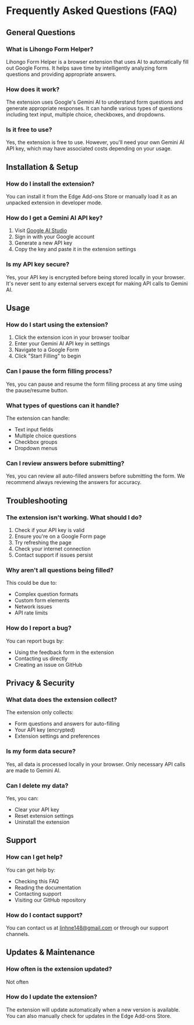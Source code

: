 # Frequently Asked Questions (FAQ)

## General Questions

### What is Lihongo Form Helper?
Lihongo Form Helper is a browser extension that uses AI to automatically fill out Google Forms. It helps save time by intelligently analyzing form questions and providing appropriate answers.

### How does it work?
The extension uses Google's Gemini AI to understand form questions and generate appropriate responses. It can handle various types of questions including text input, multiple choice, checkboxes, and dropdowns.

### Is it free to use?
Yes, the extension is free to use. However, you'll need your own Gemini AI API key, which may have associated costs depending on your usage.

## Installation & Setup

### How do I install the extension?
You can install it from the Edge Add-ons Store or manually load it as an unpacked extension in developer mode.

### How do I get a Gemini AI API key?
1. Visit [Google AI Studio](https://aistudio.google.com/apikey)
2. Sign in with your Google account
3. Generate a new API key
4. Copy the key and paste it in the extension settings

### Is my API key secure?
Yes, your API key is encrypted before being stored locally in your browser. It's never sent to any external servers except for making API calls to Gemini AI.

## Usage

### How do I start using the extension?
1. Click the extension icon in your browser toolbar
2. Enter your Gemini AI API key in settings
3. Navigate to a Google Form
4. Click "Start Filling" to begin

### Can I pause the form filling process?
Yes, you can pause and resume the form filling process at any time using the pause/resume button.

### What types of questions can it handle?
The extension can handle:
- Text input fields
- Multiple choice questions
- Checkbox groups
- Dropdown menus

### Can I review answers before submitting?
Yes, you can review all auto-filled answers before submitting the form. We recommend always reviewing the answers for accuracy.

## Troubleshooting

### The extension isn't working. What should I do?
1. Check if your API key is valid
2. Ensure you're on a Google Form page
3. Try refreshing the page
4. Check your internet connection
5. Contact support if issues persist

### Why aren't all questions being filled?
This could be due to:
- Complex question formats
- Custom form elements
- Network issues
- API rate limits

### How do I report a bug?
You can report bugs by:
- Using the feedback form in the extension
- Contacting us directly
- Creating an issue on GitHub

## Privacy & Security

### What data does the extension collect?
The extension only collects:
- Form questions and answers for auto-filling
- Your API key (encrypted)
- Extension settings and preferences

### Is my form data secure?
Yes, all data is processed locally in your browser. Only necessary API calls are made to Gemini AI.

### Can I delete my data?
Yes, you can:
- Clear your API key
- Reset extension settings
- Uninstall the extension

## Support

### How can I get help?
You can get help by:
- Checking this FAQ
- Reading the documentation
- Contacting support
- Visiting our GitHub repository

### How do I contact support?
You can contact us at linhne148@gmail.com or through our support channels.

## Updates & Maintenance

### How often is the extension updated?
Not often

### How do I update the extension?
The extension will update automatically when a new version is available. You can also manually check for updates in the Edge Add-ons Store. 